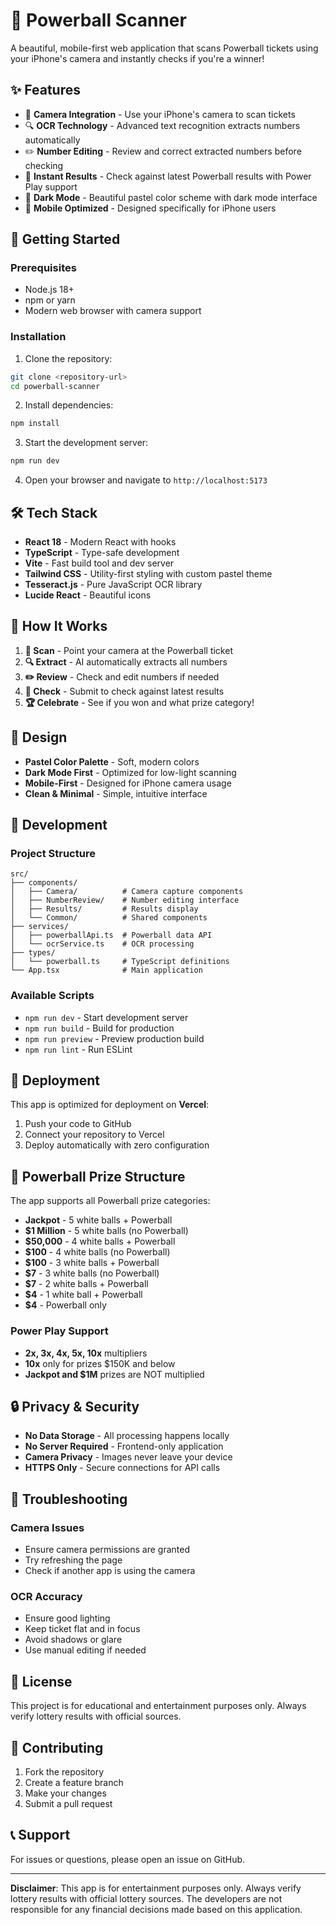 # 🎯 Powerball Scanner

A beautiful, mobile-first web application that scans Powerball tickets using your iPhone's camera and instantly checks if you're a winner!

## ✨ Features

- 📸 **Camera Integration** - Use your iPhone's camera to scan tickets
- 🔍 **OCR Technology** - Advanced text recognition extracts numbers automatically
- ✏️ **Number Editing** - Review and correct extracted numbers before checking
- 🎯 **Instant Results** - Check against latest Powerball results with Power Play support
- 🌙 **Dark Mode** - Beautiful pastel color scheme with dark mode interface
- 📱 **Mobile Optimized** - Designed specifically for iPhone users

## 🚀 Getting Started

### Prerequisites

- Node.js 18+ 
- npm or yarn
- Modern web browser with camera support

### Installation

1. Clone the repository:
```bash
git clone <repository-url>
cd powerball-scanner
```

2. Install dependencies:
```bash
npm install
```

3. Start the development server:
```bash
npm run dev
```

4. Open your browser and navigate to `http://localhost:5173`

## 🛠 Tech Stack

- **React 18** - Modern React with hooks
- **TypeScript** - Type-safe development
- **Vite** - Fast build tool and dev server
- **Tailwind CSS** - Utility-first styling with custom pastel theme
- **Tesseract.js** - Pure JavaScript OCR library
- **Lucide React** - Beautiful icons

## 📱 How It Works

1. **📸 Scan** - Point your camera at the Powerball ticket
2. **🔍 Extract** - AI automatically extracts all numbers
3. **✏️ Review** - Check and edit numbers if needed
4. **🎯 Check** - Submit to check against latest results
5. **🏆 Celebrate** - See if you won and what prize category!

## 🎨 Design

- **Pastel Color Palette** - Soft, modern colors
- **Dark Mode First** - Optimized for low-light scanning
- **Mobile-First** - Designed for iPhone camera usage
- **Clean & Minimal** - Simple, intuitive interface

## 🔧 Development

### Project Structure

```
src/
├── components/
│   ├── Camera/          # Camera capture components
│   ├── NumberReview/    # Number editing interface
│   ├── Results/         # Results display
│   └── Common/          # Shared components
├── services/
│   ├── powerballApi.ts  # Powerball data API
│   └── ocrService.ts    # OCR processing
├── types/
│   └── powerball.ts     # TypeScript definitions
└── App.tsx              # Main application
```

### Available Scripts

- `npm run dev` - Start development server
- `npm run build` - Build for production
- `npm run preview` - Preview production build
- `npm run lint` - Run ESLint

## 🚀 Deployment

This app is optimized for deployment on **Vercel**:

1. Push your code to GitHub
2. Connect your repository to Vercel
3. Deploy automatically with zero configuration

## 🎯 Powerball Prize Structure

The app supports all Powerball prize categories:

- **Jackpot** - 5 white balls + Powerball
- **$1 Million** - 5 white balls (no Powerball)
- **$50,000** - 4 white balls + Powerball
- **$100** - 4 white balls (no Powerball)
- **$100** - 3 white balls + Powerball
- **$7** - 3 white balls (no Powerball)
- **$7** - 2 white balls + Powerball
- **$4** - 1 white ball + Powerball
- **$4** - Powerball only

### Power Play Support

- **2x, 3x, 4x, 5x, 10x** multipliers
- **10x** only for prizes $150K and below
- **Jackpot and $1M** prizes are NOT multiplied

## 🔒 Privacy & Security

- **No Data Storage** - All processing happens locally
- **No Server Required** - Frontend-only application
- **Camera Privacy** - Images never leave your device
- **HTTPS Only** - Secure connections for API calls

## 🐛 Troubleshooting

### Camera Issues
- Ensure camera permissions are granted
- Try refreshing the page
- Check if another app is using the camera

### OCR Accuracy
- Ensure good lighting
- Keep ticket flat and in focus
- Avoid shadows or glare
- Use manual editing if needed

## 📄 License

This project is for educational and entertainment purposes only. Always verify lottery results with official sources.

## 🤝 Contributing

1. Fork the repository
2. Create a feature branch
3. Make your changes
4. Submit a pull request

## 📞 Support

For issues or questions, please open an issue on GitHub.

---

**Disclaimer**: This app is for entertainment purposes only. Always verify lottery results with official lottery sources. The developers are not responsible for any financial decisions made based on this application.